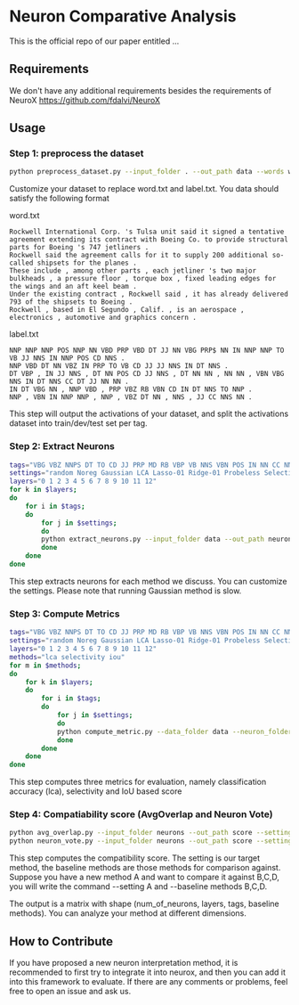 # Neuron Comparative Analysis

This is the official repo of our paper entitled ...

## Requirements

We don't have any additional requirements besides the requirements of NeuroX https://github.com/fdalvi/NeuroX

## Usage

### Step 1: preprocess the dataset

```bash
python preprocess_dataset.py --input_folder . --out_path data --words word.txt --labels label.txt --model_name_or_path bert-base-uncased
```

Customize your dataset to replace word.txt and label.txt. You data should satisfy the following format

word.txt

```
Rockwell International Corp. 's Tulsa unit said it signed a tentative agreement extending its contract with Boeing Co. to provide structural parts for Boeing 's 747 jetliners .
Rockwell said the agreement calls for it to supply 200 additional so-called shipsets for the planes .
These include , among other parts , each jetliner 's two major bulkheads , a pressure floor , torque box , fixed leading edges for the wings and an aft keel beam .
Under the existing contract , Rockwell said , it has already delivered 793 of the shipsets to Boeing .
Rockwell , based in El Segundo , Calif. , is an aerospace , electronics , automotive and graphics concern .
```

label.txt

```
NNP NNP NNP POS NNP NN VBD PRP VBD DT JJ NN VBG PRP$ NN IN NNP NNP TO VB JJ NNS IN NNP POS CD NNS .
NNP VBD DT NN VBZ IN PRP TO VB CD JJ JJ NNS IN DT NNS .
DT VBP , IN JJ NNS , DT NN POS CD JJ NNS , DT NN NN , NN NN , VBN VBG NNS IN DT NNS CC DT JJ NN NN .
IN DT VBG NN , NNP VBD , PRP VBZ RB VBN CD IN DT NNS TO NNP .
NNP , VBN IN NNP NNP , NNP , VBZ DT NN , NNS , JJ CC NNS NN .
```

This step will output the activations of your dataset, and split the activations dataset into train/dev/test set per tag. 

### Step 2: Extract Neurons

```bash
tags="VBG VBZ NNPS DT TO CD JJ PRP MD RB VBP VB NNS VBN POS IN NN CC NNP VBD"
settings="random Noreg Gaussian LCA Lasso-01 Ridge-01 Probeless Selectivity IoU"
layers="0 1 2 3 4 5 6 7 8 9 10 11 12"
for k in $layers;
do 
    for i in $tags;
    do
        for j in $settings;
        do  
        python extract_neurons.py --input_folder data --out_path neurons --setting $j --tag $i --layer $k ;  
        done
    done
done
```

This step extracts neurons for each method we discuss. You can customize the settings. Please note that running Gaussian method is slow.

### Step 3: Compute Metrics

```bash
tags="VBG VBZ NNPS DT TO CD JJ PRP MD RB VBP VB NNS VBN POS IN NN CC NNP VBD"
settings="random Noreg Gaussian LCA Lasso-01 Ridge-01 Probeless Selectivity IoU"
layers="0 1 2 3 4 5 6 7 8 9 10 11 12"
methods="lca selectivity iou"
for m in $methods;
do
    for k in $layers;
    do 
        for i in $tags;
        do
            for j in $settings;
            do  
            python compute_metric.py --data_folder data --neuron_folder neurons --out_path metrics --setting $j --tag $i --layer $k --method $m ;  
            done
        done
    done
done
```

This step computes three metrics for evaluation, namely classification accuracy (lca), selectivity and IoU based score

### Step 4: Compatiability score (AvgOverlap and Neuron Vote)

```bash
python avg_overlap.py --input_folder neurons --out_path score --setting Gaussian,LCA,Lasso-01,Ridge-01,Probeless,Selectivity,IoU --baseline_methods Gaussian,LCA,Lasso-01,Ridge-01 --tags NNPS,NN,VBN --layers 0,1,2,3 --num_of_neurons 10,20,30,40,100
python neuron_vote.py --input_folder neurons --out_path score --setting Gaussian,LCA,Lasso-01,Ridge-01,Probeless,Selectivity,IoU --baseline_methods Gaussian,LCA,Lasso-01,Ridge-01 --tags NNPS,NN,VBN --layers 0,1,2,3 --num_of_neurons 10,20,30,40,100

```

This step computes the compatibility score. The setting is our target method, the baseline methods are those methods for comparison against. Suppose you have a new method A and want to compare it against B,C,D, you will write the command --setting A and --baseline methods B,C,D.

The output is a matrix with shape (num_of_neurons, layers, tags, baseline methods). You can analyze your method at different dimensions.

## How to Contribute 

If you have proposed a new neuron interpretation method, it is recommended to first try to integrate it into neurox, and then you can add it into this framework to evaluate. If there are any comments or problems, feel free to open an issue and ask us.

